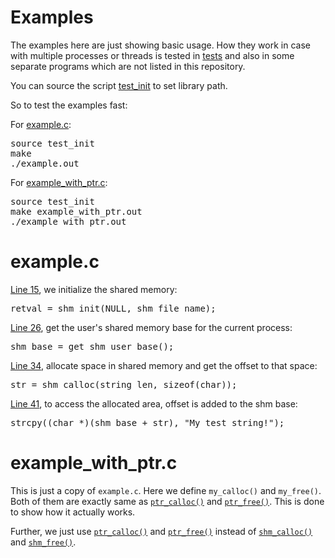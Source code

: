 <h1>Examples</h1>

The examples here are just showing basic usage. How they work in case with multiple processes or threads is tested in <a href="tests/">tests</a>
and also in some separate programs which are not listed in this repository.

You can source the script <a href="test_init">test_init</a> to
set library path.

So to test the examples fast:

For <a href="example.c">example.c</a>:

<pre>
source test_init
make
./example.out
</pre>

For <a href="example_with_ptr.c">example_with_ptr.c</a>:

<pre>
source test_init
make example_with_ptr.out
./example_with_ptr.out
</pre>

# example.c

<a href="example/example.c#L15">Line 15</a>, we initialize the shared memory:

<pre>
retval = shm_init(NULL, shm_file_name);
</pre>

<a href="example/example.c#L26">Line 26</a>, get the user's shared memory base for the current process:

<pre>
shm_base = get_shm_user_base();
</pre>

<a href="example/example.c#L34">Line 34</a>, allocate space in shared memory and get the offset to that space:

<pre>
str = shm_calloc(string_len, sizeof(char));
</pre>

<a href="example/example.c#L41">Line 41</a>, to access the allocated area, offset is added to the shm base:

<pre>
strcpy((char *)(shm_base + str), "My test string!");
</pre>


# example_with_ptr.c

This is just a copy of <code>example.c</code>. Here we define <code>my_calloc()</code> and <code>my_free()</code>.
Both of them are exactly same as <a href="docs/man.md#ptr_calloc"><code>ptr_calloc()</code></a> and
<a href="docs/man.md#ptr_free"><code>ptr_free()</code></a>. This is done to show how it actually works.

Further, we just use <a href="docs/man.md#ptr_calloc"><code>ptr_calloc()</code></a> and
<a href="docs/man.md#ptr_free"><code>ptr_free()</code></a> instead of <a href="docs/man.md#shm_calloc"><code>shm_calloc()</code></a> and
<a href="docs/man.md#shm_free"><code>shm_free()</code></a>.
